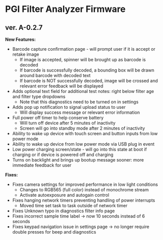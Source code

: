 # PGI Filter Analyzer Firmware

## ver. A-0.2.7

**New Features:**
* Barcode capture confirmation page - will prompt user if it is accept or retake image
    * If image is accepted, spinner will be brought up as barcode is decoded
    * If barcode is successfully decoded, a bounding box will be drawn around barcode with decoded text
    * If barcode is NOT successfully decoded, image will be crossed and relevant error feedback will be displayed 
* Adds optional text field for additional test notes: right below filter age and filter type dropdowns
    * Note that this diagnostics need to be turned on in settings
* Adds pop up notification to signal upload status to user
    * Will display success message or relevant error information
* Full power off timer to help conserve battery
    * Will turn off device after 5 minutes of inactivity
    * Screen will go into standby mode after 2 minutes of inactivity 
* Ability to wake up device with touch screen and button inputs from low power mode
* Ability to wake up device from low power mode via USB plug in event 
* Low power charging screen/state - will go into this state at boot if charging or if device is powered off and charging
* Turns on backlight and brings up bootup message sooner: more immediate feedback for user

**Fixes:**
* Fixes camera settings for improved performance in low light conditions
    * Changes to RGB565 (full color) instead of monochrome stream
    * Activate autoexposure and autogain control
* Fixes hanging network timers preventing handling of power interrupts
    * Moved time set task to task outside of network timer  
* Fixes Unknown typo in diagnostics filter info page
* Fixes incorrect sample time label -> now 10 seconds instead of 6 seconds
* Fixes keypad navigation issue in settings page -> no longer require double presses for beep and diagnostics
